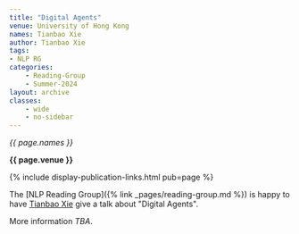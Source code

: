 ```yaml
---
title: "Digital Agents"
venue: University of Hong Kong
names: Tianbao Xie
author: Tianbao Xie
tags:
- NLP RG
categories:
    - Reading-Group
    - Summer-2024
layout: archive
classes:
    - wide
    - no-sidebar
---
```


*{{ page.names }}*

**{{ page.venue }}**

{% include display-publication-links.html pub=page %}

The [NLP Reading Group]({% link _pages/reading-group.md %}) is happy to have [Tianbao Xie](https://tianbaoxie.com/) give a talk about "Digital Agents".

More information *TBA*.